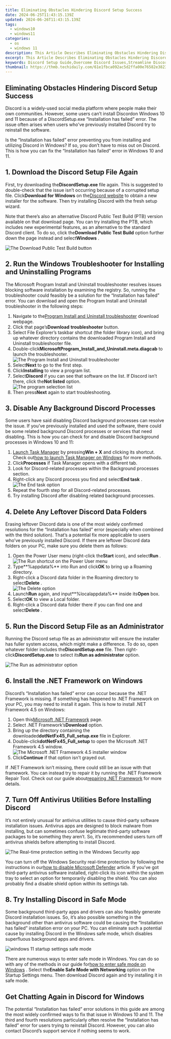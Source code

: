 ```yaml
---
title: Eliminating Obstacles Hindering Discord Setup Success
date: 2024-06-25T11:43:15.139Z
updated: 2024-06-26T11:43:15.139Z
tags:
  - windows10
  - windows11
categories:
  - os
  - windows 11
description: This Article Describes Eliminating Obstacles Hindering Discord Setup Success
excerpt: This Article Describes Eliminating Obstacles Hindering Discord Setup Success
keywords: Discord Setup Guide,Overcome Discord Issues,Streamline Discord Installation,Fix Discord Errors,Simplify Discord Setup,Optimize Discord Protocol,Enhance Discord Success
thumbnail: https://thmb.techidaily.com/61e1fbca092ac5d2ffa00e76582e3823f6ee9bd8608e03fb6613489ba0869657.jpg
---
```


## Eliminating Obstacles Hindering Discord Setup Success

 Discord is a widely-used social media platform where people make their own communities. However, some users can’t install Discordon Windows 10 and 11 because of a DiscordSetup.exe “Installation has failed” error. The issue often arises when users who’ve previously installed Discord try to reinstall the software.

 Is the “Installation has failed” error preventing you from installing and utilizing Discord in Windows? If so, you don’t have to miss out on Discord. This is how you can fix the “Installation has failed” error in Windows 10 and 11.

## 1\. Download the Discord Setup File Again

 First, try downloading the**DiscordSetup.exe** file again. This is suggested to double-check that the issue isn’t occurring because of a corrupted setup file. Click**Download for Windows** on the[Discord website](https://discord.com/download) to obtain a new installer for the software. Then try installing Discord with the fresh setup wizard.

 Note that there’s also an alternative Discord Public Test Build (PTB) version available on that download page. You can try installing the PTB, which includes new experimental features, as an alternative to the standard Discord client. To do so, click the**Download Public Test Build** option further down the page instead and select**Windows** .

![The Download Public Test Build button](https://static1.makeuseofimages.com/wordpress/wp-content/uploads/2023/02/download-public-test-build.jpg)

## 2\. Run the Windows Troubleshooter for Installing and Uninstalling Programs

 The Microsoft Program Install and Uninstall troubleshooter resolves issues blocking software installation by examining the registry. So, running the troubleshooter could feasibly be a solution for the “Installation has failed” error. You can download and open the Program Install and Uninstall troubleshooter in the following steps:

1. Navigate to the[Program Install and Uninstall troubleshooter](https://support.microsoft.com/en-us/topic/fix-problems-that-block-programs-from-being-installed-or-removed-cca7d1b6-65a9-3d98-426b-e9f927e1eb4d) download webpage.
2. Click that page’s**Download** **troubleshooter** button.
3. Select File Explorer’s taskbar shortcut (the folder library icon), and bring up whatever directory contains the downloaded Program Install and Uninstall troubleshooter file.
4. Double-click**MicrosoftProgram\_Install\_and\_Uninstall.meta.diagcab** to launch the troubleshooter.  
![The Program Install and Uninstall troubleshooter](https://static1.makeuseofimages.com/wordpress/wp-content/uploads/2023/02/the-program-install-and-uninstall-troubleshooter.jpg)
5. Select**Next** to go to the first step.
6. Click**Installing** to view a program list.
7. Select**Discord** if you can see that software on the list. If Discord isn’t there, click the**Not listed** option.  
![The program selection list](https://static1.makeuseofimages.com/wordpress/wp-content/uploads/2023/02/select-program-list.jpg)
8. Then press**Next** again to start troubleshooting.

## 3\. Disable Any Background Discord Processes

 Some users have said disabling Discord background processes can resolve the issue. If you’ve previously installed and used the software, there could be some related background Discord processes or services that need disabling. This is how you can check for and disable Discord background processes in Windows 10 and 11:

1. [Launch Task Manager](https://www.makeuseof.com/ways-to-open-task-manager-windows-10/) by pressing**Win + X** and clicking its shortcut. Check out[how to launch Task Manager on Windows](https://www.makeuseof.com/ways-to-open-task-manager-windows-10/) for more methods.
2. Click**Processes** if Task Manager opens with a different tab.
3. Look for Discord-related processes within the Background processes section.
4. Right-click any Discord process you find and select**End task** .  
![The End task option](https://static1.makeuseofimages.com/wordpress/wp-content/uploads/2023/02/end-task-option.jpg)
5. Repeat the fourth step for all Discord-related processes.
6. Try installing Discord after disabling related background processes.

## 4\. Delete Any Leftover Discord Data Folders

 Erasing leftover Discord data is one of the most widely confirmed resolutions for the “Installation has failed” error (especially when combined with the third solution). That’s a potential fix more applicable to users who’ve previously installed Discord. If there are leftover Discord data folders on your PC, make sure you delete them as follows:

1. Open the Power User menu (right-click the**Start** icon), and select**Run** .  
![The Run shortcut on the Power User menu](https://static1.makeuseofimages.com/wordpress/wp-content/uploads/2023/02/the-run-option.jpg)
2. Type**%appdata%** into Run and click**OK** to bring up a Roaming directory.
3. Right-click a Discord data folder in the Roaming directory to select**Delete** .  
![The Delete option](https://static1.makeuseofimages.com/wordpress/wp-content/uploads/2023/02/the-delete-option.jpg)
4. Launch**Run** again, and input**%localappdata%** inside its**Open** box.
5. Select**OK** to view a Local folder.
6. Right-click a Discord data folder there if you can find one and select**Delete** .

## 5\. Run the Discord Setup File as an Administrator

 Running the Discord setup file as an administrator will ensure the installer has fuller system access, which might make a difference. To do so, open whatever folder includes the**DiscordSetup.exe** file. Then right-click**DiscordSetup.exe** to select its**Run as administrator** option.

![The Run as administrator option](https://static1.makeuseofimages.com/wordpress/wp-content/uploads/2023/02/run-as-adminstrator-option.jpg)

## 6\. Install the .NET Framework on Windows

 Discord’s “Installation has failed” error can occur because the .NET Framework is missing. If something has happened to .NET Framework on your PC, you may need to install it again. This is how to install .NET Framework 4.5 on Windows:

1. Open this[Microsoft .NET Framework](https://www.microsoft.com/en-gb/download/details.aspx?id=30653) page.
2. Select .NET Framework’s**Download** option.
3. Bring up the directory containing the downloaded**dotNetFx45\_Full\_setup.exe** file in Explorer.
4. Double-click**dotNetFx45\_Full\_setup** to open the Microsoft .NET Framework 4.5 window.  
![The Microsoft .NET Framework 4.5 installer window](https://static1.makeuseofimages.com/wordpress/wp-content/uploads/2023/02/the-microsoft-net-framework-installer-window.jpg)
5. Click**Continue** if that option isn’t grayed out.

 If .NET Framework isn’t missing, there could still be an issue with that framework. You can instead try to repair it by running the .NET Framework Repair Tool. Check out our guide about[repairing .NET Framework](https://www.makeuseof.com/windows-repair-net-framework/) for more details.

## 7\. Turn Off Antivirus Utilities Before Installing Discord

 It’s not entirely unusual for antivirus utilities to cause third-party software installation issues. Antivirus apps are designed to block malware from installing, but can sometimes confuse legitimate third-party software packages to be something they aren’t. So, it’s recommended users turn off antivirus shields before attempting to install Discord.

![The Real-time protection setting in the Windows Security app](https://static1.makeuseofimages.com/wordpress/wp-content/uploads/2023/02/windows-security-app.jpg)

 You can turn off the Windows Security real-time protection by following the instructions in our[how to disable Microsoft Defender](https://www.makeuseof.com/how-to-turn-off-microsoft-defender-windows-11/) article. If you’ve got third-party antivirus software installed, right-click its icon within the system tray to select an option for temporarily disabling the shield. You can also probably find a disable shield option within its settings tab.

## 8\. Try Installing Discord in Safe Mode

 Some background third-party apps and drivers can also feasibly generate Discord installation issues. So, it’s also possible something in the background other than antivirus software could be causing the “Installation has failed” installation error on your PC. You can eliminate such a potential cause by installing Discord in the Windows safe mode, which disables superfluous background apps and drivers.

![windows 11 startup settings safe mode](https://static1.makeuseofimages.com/wordpress/wp-content/uploads/2022/12/windows-11-startup-settings-safe-mode.jpg)

 There are numerous ways to enter safe mode in Windows. You can do so with any of the methods in our guide for[how to enter safe mode on Windows](https://www.makeuseof.com/windows-11-boot-safe-mode/) . Select the**Enable Safe Mode with Networking** option on the Startup Settings menu. Then download Discord again and try installing it in safe mode.

## Get Chatting Again in Discord for Windows

 The potential “Installation has failed” error solutions in this guide are among the most widely confirmed ways to fix that issue in Windows 10 and 11\. The third and fourth resolutions particularly often resolve the “Installation has failed” error for users trying to reinstall Discord. However, you can also contact Discord’s support service if nothing seems to work.

<ins class="adsbygoogle"
     style="display:block"
     data-ad-format="autorelaxed"
     data-ad-client="ca-pub-7571918770474297"
     data-ad-slot="1223367746"></ins>



<ins class="adsbygoogle"
     style="display:block"
     data-ad-client="ca-pub-7571918770474297"
     data-ad-slot="8358498916"
     data-ad-format="auto"
     data-full-width-responsive="true"></ins>


